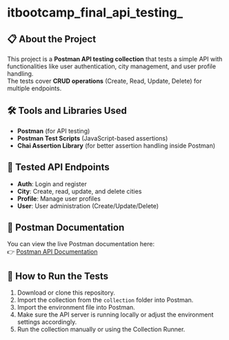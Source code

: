 # itbootcamp_final_api_testing_

## 📋 About the Project
This project is a **Postman API testing collection** that tests a simple API with functionalities like user authentication, city management, and user profile handling.  
The tests cover **CRUD operations** (Create, Read, Update, Delete) for multiple endpoints.

## 🛠️ Tools and Libraries Used
- **Postman** (for API testing)
- **Postman Test Scripts** (JavaScript-based assertions)
- **Chai Assertion Library** (for better assertion handling inside Postman)

## 🧪 Tested API Endpoints
- **Auth**: Login and register
- **City**: Create, read, update, and delete cities
- **Profile**: Manage user profiles
- **User**: User administration (Create/Update/Delete)

## 🔗 Postman Documentation
You can view the live Postman documentation here:  
👉 [Postman API Documentation](https://documenter.getpostman.com/view/23500535/2sB2j1grfR)

## 🚀 How to Run the Tests
1. Download or clone this repository.
2. Import the collection from the `collection` folder into Postman.
3. Import the environment file into Postman.
4. Make sure the API server is running locally or adjust the environment settings accordingly.
5. Run the collection manually or using the Collection Runner.
